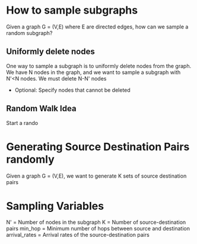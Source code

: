 # How to sample subgraphs
Given a graph G = (V,E) where E are directed edges, how can we sample a random subgraph?


## Uniformly delete nodes
One way to sample a subgraph is to uniformly delete nodes from the graph. 
We have N nodes in the graph, and we want to sample a subgraph with N'<N nodes. 
We must delete N-N' nodes
- Optional: Specify nodes that cannot be deleted
## Random Walk Idea
Start a rando


# Generating Source Destination Pairs randomly
Given a graph G = (V,E), we want to generate K sets of source destination pairs



# Sampling Variables
N' = Number of nodes in the subgraph
K = Number of source-destination pairs
min_hop = Minimum number of hops between source and destination
arrival_rates = Arrival rates of the source-destination pairs




